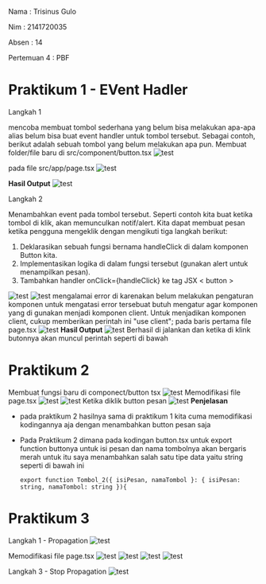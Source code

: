 Nama : Trisinus Gulo

Nim : 2141720035

Absen : 14

Pertemuan 4 : PBF

# Praktikum 1 - EVent Hadler

Langkah 1

mencoba membuat tombol sederhana yang belum bisa melakukan apa-apa alias belum bisa  buat event handler untuk tombol tersebut. Sebagai contoh, berikut adalah sebuah tombol yang belum melakukan apa pun. Membuat folder/file baru di src/component/button.tsx
![test](img/image1_Prak4.png)

pada file src/app/page.tsx
![test](img/image2_Prak4.png)

**Hasil Output**
![test](img/hasil_Prak4.png)

Langkah 2

Menambahkan event pada tombol tersebut. Seperti contoh kita buat ketika tombol di klik, akan memunculkan notif/alert. Kita dapat membuat pesan ketika pengguna mengeklik dengan mengikuti tiga langkah berikut:

1. Deklarasikan sebuah fungsi bernama handleClick di dalam komponen Button kita.
2. Implementasikan logika di dalam fungsi tersebut (gunakan alert untuk menampilkan pesan).
3. Tambahkan handler onClick={handleClick} ke tag JSX < button >

![test](img/image3_Prak4.png)
![test](img/image4_Prak4.png)
mengalamai error di karenakan belum melakukan pengaturan komponen untuk mengatasi error tersebuat butuh mengatur agar komponen yang di gunakan menjadi komponen client. Untuk menjadikan komponen client,  cukup memberikan perintah ini "use client"; pada baris pertama file page.tsx
![test](img/image5_Prak4.png)
**Hasil Output**
![test](img/Hasil%20Akhir_Prak4.png)
Berhasil di jalankan dan ketika di klink butonnya akan muncul perintah seperti di bawah

# Praktikum 2

Membuat fungsi baru di componect/button tsx
![test](img/image6_prak4.png)
Memodifikasi file page.tsx
![test](img/image7_prak4.png)
![test](img/hasil1_Prak4.png)
Ketika diklik button pesan
![test](img/hasil2_prak4.png)
**Penjelasan**
- pada praktikum 2 hasilnya sama di praktikum 1 kita cuma memodifikasi kodingannya aja dengan menambahkan button pesan saja
- Pada Praktikum 2 dimana pada kodingan button.tsx untuk export function buttonya untuk isi pesan dan nama tombolnya akan bergaris merah untuk itu saya menambahkan salah satu tipe data yaitu string seperti di bawah ini

      export function Tombol_2({ isiPesan, namaTombol }: { isiPesan: string, namaTombol: string }){

# Praktikum 3

Langkah 1 - Propagation 
![test](img/image8_Prak4.png)

Memodifikasi file page.tsx
![test](img/image9_Prak4.png)
![test](img/Propogation.png)
![test](img/propogation_Tombol1.png)
![test](img/propogation_Tombol2.png)

Langkah 3 - Stop Propagation
![test](img/stop%20Propagation.png)

